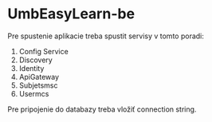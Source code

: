 # UmbEasyLearn-be
Pre spustenie aplikacie treba spustit servisy v tomto poradi: 
1) Config Service
2) Discovery
3) Identity
4) ApiGateway
5) Subjetsmsc
6) Usermcs


Pre pripojenie do databazy treba vložiť connection string.